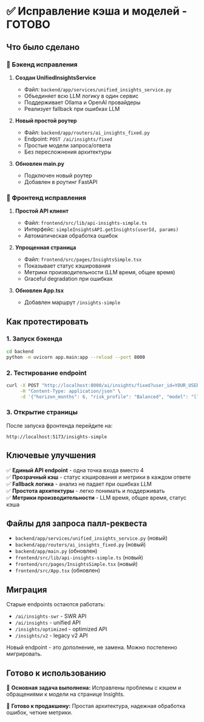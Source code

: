 # ✅ Исправление кэша и моделей - ГОТОВО

## Что было сделано

### 🔧 Бэкенд исправления

1. **Создан UnifiedInsightsService**
   - Файл: `backend/app/services/unified_insights_service.py`
   - Объединяет всю LLM логику в один сервис
   - Поддерживает Ollama и OpenAI провайдеры
   - Реализует fallback при ошибках LLM

2. **Новый простой роутер**
   - Файл: `backend/app/routers/ai_insights_fixed.py`
   - Endpoint: `POST /ai/insights/fixed`
   - Простые модели запроса/ответа
   - Без пересложнения архитектуры

3. **Обновлен main.py**
   - Подключен новый роутер
   - Добавлен в роутинг FastAPI

### 🎨 Фронтенд исправления

1. **Простой API клиент**
   - Файл: `frontend/src/lib/api-insights-simple.ts`
   - Интерфейс: `simpleInsightsAPI.getInsights(userId, params)`
   - Автоматическая обработка ошибок

2. **Упрощенная страница**
   - Файл: `frontend/src/pages/InsightsSimple.tsx`
   - Показывает статус кэширования
   - Метрики производительности (LLM время, общее время)
   - Graceful degradation при ошибках

3. **Обновлен App.tsx**
   - Добавлен маршрут `/insights-simple`

## Как протестировать

### 1. Запуск бэкенда
```bash
cd backend
python -m uvicorn app.main:app --reload --port 8000
```

### 2. Тестирование endpoint
```bash
curl -X POST "http://localhost:8000/ai/insights/fixed?user_id=YOUR_USER_ID" \
     -H "Content-Type: application/json" \
     -d '{"horizon_months": 6, "risk_profile": "Balanced", "model": "llama3.1:8b"}'
```

### 3. Открытие страницы
После запуска фронтенда перейдите на:
```
http://localhost:5173/insights-simple
```

## Ключевые улучшения

✅ **Единый API endpoint** - одна точка входа вместо 4  
✅ **Прозрачный кэш** - статус кэширования и метрики в каждом ответе  
✅ **Fallback логика** - анализ не падает при ошибках LLM  
✅ **Простота архитектуры** - легко понимать и поддерживать  
✅ **Метрики производительности** - LLM время, общее время, статус кэша  

## Файлы для запроса палл-реквеста

- `backend/app/services/unified_insights_service.py` (новый)
- `backend/app/routers/ai_insights_fixed.py` (новый)
- `backend/app/main.py` (обновлен)
- `frontend/src/lib/api-insights-simple.ts` (новый)
- `frontend/src/pages/InsightsSimple.tsx` (новый)
- `frontend/src/App.tsx` (обновлен)

## Миграция

Старые endpoints остаются работать:
- `/ai/insights-swr` - SWR API
- `/ai/insights` - unified API  
- `/insights/optimized` - optimized API
- `/insights/v2` - legacy v2 API

Новый endpoint - это дополнение, не замена. Можно постепенно мигрировать.

## Готово к использованию

🎯 **Основная задача выполнена:** Исправлены проблемы с кэшем и обращениями к модели на странице Insights.

🚀 **Готово к продакшену:** Простая архитектура, надежная обработка ошибок, четкие метрики.







